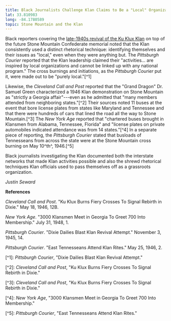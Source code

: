 ```yaml
---
title: Black Journalists Challenge Klan Claims to Be a "Local" Organization
lat: 33.810983
long: -84.1780589
topic: Stone Mountain and the Klan
---
```

Black reporters covering the [late-1940s revival of the Ku Klux Klan](https://falseimage.pennds.org/essay/Fiery-Crosses-Symbolize-a-Revival-on-Stone-Mountain) on top of the future Stone Mountain Confederate memorial noted that the Klan consistently used a distinct rhetorical technique: identifying themselves and their issues as "local," even when they were anything but. The _Pittsburgh Courier_ reported that the Klan leadership claimed their "activities... are inspired by local organizations and cannot be linked up with any national program." The cross burnings and initiations, as the _Pittsburgh Courier_ put it, were made out to be "purely local."\[^1]

Likewise, the _Cleveland Call and Post_ reported that the "Grand Dragon" Dr. Samuel Green characterized a 1946 Klan demonstration on Stone Mountain as "strictly a Georgia affair"---even as he admitted that "many members attended from neighboring states."\[^2] Their sources noted 11 buses at the event that bore license plates from states like Maryland and Tennessee and that there were hundreds of cars that lined the road all the way to Stone Mountain.\[^3] The _New York Age_ reported that "chartered buses brought in Klansmen from Alabama, Tennessee, Florida" and "license plates on private automobiles indicated attendance was from 14 states."\[^4] In a separate piece of reporting, the _Pittsburgh Courier_ stated that busloads of Tennesseans from across the state were at the Stone Mountain cross burning on May 10^th^, 1946.\[^5]

Black journalists investigating the Klan documented both the interstate networks that made Klan activities possible and also the shrewd rhetorical techniques Klan officials used to pass themselves off as a grassroots organization.

_Justin Seward_



**References**

_Cleveland Call and Post_. "Ku Klux Burns Fiery Crosses To Signal Rebirth in Dixie." May 18, 1946, 12B.

_New York Age_. "3000 Klansmen Meet in Georgia To Greet 700 Into Membership." July 31, 1948, 1.

_Pittsburgh Courier_. "Dixie Dailies Blast Klan Revival Attempt." November 3, 1945, 14.

_Pittsburgh Courier_. "East Tennesseans Attend Klan Rites." May 25, 1946, 2.

\[^1]: _Pittsburgh Courier_, "Dixie Dailies Blast Klan Revival Attempt."

\[^2]: _Cleveland Call and Post_, "Ku Klux Burns Fiery Crosses To Signal Rebirth in Dixie."

\[^3]: _Cleveland Call and Post_, "Ku Klux Burns Fiery Crosses To Signal Rebirth in Dixie."

\[^4]: _New York Age_, "3000 Klansmen Meet in Georgia To Greet 700 Into Membership."

\[^5]: _Pittsburgh Courier_, "East Tennesseans Attend Klan Rites."
